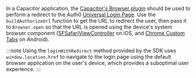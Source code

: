 <!--markdownlint-disable MD041 -->

In a Capacitor application, the [Capacitor's Browser plugin](https://capacitorjs.com/docs/apis/browser) should be used to perform a redirect to the Auth0 [Universal Login Page](https://auth0.com/universal-login). Use the `buildAuthorizeUrl` function to get the URL to redirect the user, then pass it to `Browser.open` so that the URL is opened using the device's system browser component ([SFSafariViewController](https://developer.apple.com/documentation/safariservices/sfsafariviewcontroller) on iOS, and [Chrome Custom Tabs](https://developer.chrome.com/docs/android/custom-tabs) on Android).

:::note
Using the `loginWithRedirect` method provided by the SDK uses `window.location.href` to navigate to the login page using the default browser application on the user's device, which provides a suboptimal user experience.
:::